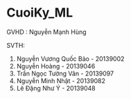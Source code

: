 # CuoiKy_ML

GVHD : Nguyễn Mạnh Hùng

SVTH:  
1. Nguyễn Vương Quốc Bảo - 20139002
2. Nguyễn Hoàng - 20139046
3. Trần Ngọc Tường Vân - 20139097
4. Nguyễn Minh Nhật - 20139082
5. Lê Đặng Như Ý - 20139048
